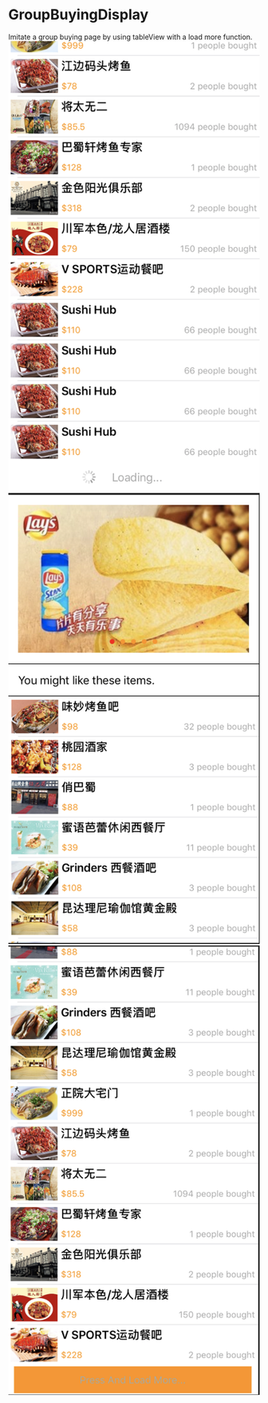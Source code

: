 # GroupBuyingDisplay
Imitate a group buying page by using tableView with a load more function.
![image](https://github.com/rayray199085/GroupBuyingDisplay/blob/master/images/QQ20190210-184816%402x.png)
![image](https://github.com/rayray199085/GroupBuyingDisplay/blob/master/images/Screen%20Shot%202019-02-10%20at%206.46.53%20pm.png)
![image](https://github.com/rayray199085/GroupBuyingDisplay/blob/master/images/Screen%20Shot%202019-02-10%20at%206.47.05%20pm.png)
